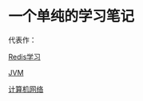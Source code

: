 # 一个单纯的学习笔记

代表作：

[Redis学习](./Redis/redis.md)

[JVM](./JVM/6f8dd084-JVM.md)

[计算机网络](./计算机网络/58316970-computer_networking_basis.md)